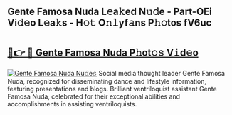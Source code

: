 ## Gente Famosa Nuda L𝚎a𝚔ed N𝚞𝚍e - Part-OEi Vi𝚍𝚎o L𝚎a𝚔s - H𝚘𝚝 O𝚗𝚕yf𝚊ns P𝚑𝚘tos fV6uc

# <h2><a href="http://kfdf9s.oniu.top/?m=Gente+Famosa+Nuda">🔗👉 🔴 Gente Famosa Nuda P𝚑ot𝚘𝚜 V𝚒d𝚎o</a></h2>

[![Gente Famosa Nuda Nu𝚍e𝚜](https://i.imgur.com/0qMVB7G.gif)](http://kfdf9s.oniu.top/?m=Gente+Famosa+Nuda)
Social media thought leader Gente Famosa Nuda, recognized for disseminating dance and lifestyle information, featuring presentations and blogs. Brilliant ventriloquist assistant Gente Famosa Nuda, celebrated for their exceptional abilities and accomplishments in assisting ventriloquists.  
